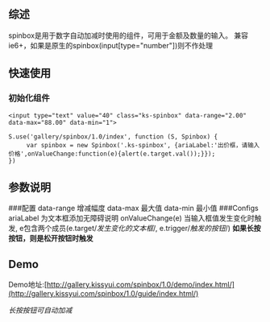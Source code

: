 ## 综述

spinbox是用于数字自动加减时使用的组件，可用于金额及数量的输入。
兼容ie6+，如果是原生的spinbox(input[type="number"])则不作处理

## 快速使用

### 初始化组件
    <input type="text" value="40" class="ks-spinbox" data-range="2.00" data-max="88.00" data-min="1">

    S.use('gallery/spinbox/1.0/index', function (S, Spinbox) {
         var spinbox = new Spinbox('.ks-spinbox', {ariaLabel:'出价框，请输入价格',onValueChange:function(e){alert(e.target.val());}});
    })

## 参数说明
###配置
    data-range 增减幅度
    data-max 最大值
    data-min 最小值
###Configs
    ariaLabel 为文本框添加无障碍说明
    onValueChange(e) 当输入框值发生变化时触发, e包含两个成员(e.target/*发生变化的文本框*/, e.trigger/*触发的按钮*/)
**如果长按按钮，则是松开按钮时触发**

## Demo
Demo地址:[http://gallery.kissyui.com/spinbox/1.0/demo/index.html/](http://gallery.kissyui.com/spinbox/1.0/guide/index.html/)

*长按按钮可自动加减*


